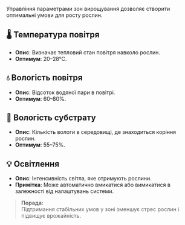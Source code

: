 Управління параметрами зон вирощування дозволяє створити оптимальні умови для росту рослин.

## 🌡️ Температура повітря

- **Опис**: Визначає тепловий стан повітря навколо рослин.
- **Оптимум**: 20–28°C.

## 💧 Вологість повітря

- **Опис**: Відсоток водяної пари в повітрі.
- **Оптимум**: 60–80%.

## 🌱 Вологість субстрату

- **Опис**: Кількість вологи в середовищі, де знаходиться коріння рослин.
- **Оптимум**: 55–75%.

## 💡 Освітлення

- **Опис**: Інтенсивність світла, яке отримують рослини.
- **Примітка**: Може автоматично вмикатися або вимикатися в залежності від налаштувань системи.

> **Порада:**  
> Підтримання стабільних умов у зоні зменшує стрес рослин і підвищує врожайність.
